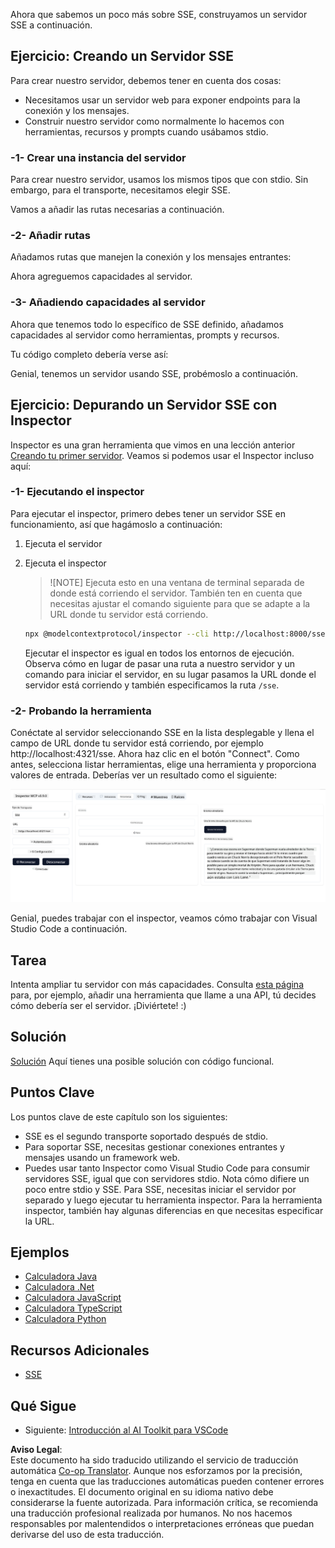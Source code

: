 <!--
CO_OP_TRANSLATOR_METADATA:
{
  "original_hash": "0a8086dc4bf89448f83e7936db972c42",
  "translation_date": "2025-05-16T15:16:30+00:00",
  "source_file": "03-GettingStarted/05-sse-server/README.md",
  "language_code": "es"
}
-->
Ahora que sabemos un poco más sobre SSE, construyamos un servidor SSE a continuación.

## Ejercicio: Creando un Servidor SSE

Para crear nuestro servidor, debemos tener en cuenta dos cosas:

- Necesitamos usar un servidor web para exponer endpoints para la conexión y los mensajes.
- Construir nuestro servidor como normalmente lo hacemos con herramientas, recursos y prompts cuando usábamos stdio.

### -1- Crear una instancia del servidor

Para crear nuestro servidor, usamos los mismos tipos que con stdio. Sin embargo, para el transporte, necesitamos elegir SSE.

Vamos a añadir las rutas necesarias a continuación.

### -2- Añadir rutas

Añadamos rutas que manejen la conexión y los mensajes entrantes:

Ahora agreguemos capacidades al servidor.

### -3- Añadiendo capacidades al servidor

Ahora que tenemos todo lo específico de SSE definido, añadamos capacidades al servidor como herramientas, prompts y recursos.

Tu código completo debería verse así:

Genial, tenemos un servidor usando SSE, probémoslo a continuación.

## Ejercicio: Depurando un Servidor SSE con Inspector

Inspector es una gran herramienta que vimos en una lección anterior [Creando tu primer servidor](/03-GettingStarted/01-first-server/README.md). Veamos si podemos usar el Inspector incluso aquí:

### -1- Ejecutando el inspector

Para ejecutar el inspector, primero debes tener un servidor SSE en funcionamiento, así que hagámoslo a continuación:

1. Ejecuta el servidor

1. Ejecuta el inspector

    > ![NOTE]
    > Ejecuta esto en una ventana de terminal separada de donde está corriendo el servidor. También ten en cuenta que necesitas ajustar el comando siguiente para que se adapte a la URL donde tu servidor está corriendo.

    ```sh
    npx @modelcontextprotocol/inspector --cli http://localhost:8000/sse --method tools/list
    ```

    Ejecutar el inspector es igual en todos los entornos de ejecución. Observa cómo en lugar de pasar una ruta a nuestro servidor y un comando para iniciar el servidor, en su lugar pasamos la URL donde el servidor está corriendo y también especificamos la ruta `/sse`.

### -2- Probando la herramienta

Conéctate al servidor seleccionando SSE en la lista desplegable y llena el campo de URL donde tu servidor está corriendo, por ejemplo http://localhost:4321/sse. Ahora haz clic en el botón "Connect". Como antes, selecciona listar herramientas, elige una herramienta y proporciona valores de entrada. Deberías ver un resultado como el siguiente:

![Servidor SSE corriendo en inspector](../../../../translated_images/sse-inspector.d86628cc597b8fae807a31d3d6837842f5f9ee1bcc6101013fa0c709c96029ad.es.png)

Genial, puedes trabajar con el inspector, veamos cómo trabajar con Visual Studio Code a continuación.

## Tarea

Intenta ampliar tu servidor con más capacidades. Consulta [esta página](https://api.chucknorris.io/) para, por ejemplo, añadir una herramienta que llame a una API, tú decides cómo debería ser el servidor. ¡Diviértete! :)

## Solución

[Solución](./solution/README.md) Aquí tienes una posible solución con código funcional.

## Puntos Clave

Los puntos clave de este capítulo son los siguientes:

- SSE es el segundo transporte soportado después de stdio.
- Para soportar SSE, necesitas gestionar conexiones entrantes y mensajes usando un framework web.
- Puedes usar tanto Inspector como Visual Studio Code para consumir servidores SSE, igual que con servidores stdio. Nota cómo difiere un poco entre stdio y SSE. Para SSE, necesitas iniciar el servidor por separado y luego ejecutar tu herramienta inspector. Para la herramienta inspector, también hay algunas diferencias en que necesitas especificar la URL.

## Ejemplos

- [Calculadora Java](../samples/java/calculator/README.md)
- [Calculadora .Net](../../../../03-GettingStarted/samples/csharp)
- [Calculadora JavaScript](../samples/javascript/README.md)
- [Calculadora TypeScript](../samples/typescript/README.md)
- [Calculadora Python](../../../../03-GettingStarted/samples/python)

## Recursos Adicionales

- [SSE](https://developer.mozilla.org/en-US/docs/Web/API/Server-sent_events)

## Qué Sigue

- Siguiente: [Introducción al AI Toolkit para VSCode](/03-GettingStarted/06-aitk/README.md)

**Aviso Legal**:  
Este documento ha sido traducido utilizando el servicio de traducción automática [Co-op Translator](https://github.com/Azure/co-op-translator). Aunque nos esforzamos por la precisión, tenga en cuenta que las traducciones automáticas pueden contener errores o inexactitudes. El documento original en su idioma nativo debe considerarse la fuente autorizada. Para información crítica, se recomienda una traducción profesional realizada por humanos. No nos hacemos responsables por malentendidos o interpretaciones erróneas que puedan derivarse del uso de esta traducción.